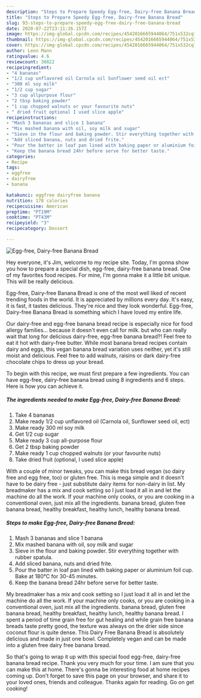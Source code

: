 ```yaml
---
description: "Steps to Prepare Speedy Egg-free, Dairy-free Banana Bread"
title: "Steps to Prepare Speedy Egg-free, Dairy-free Banana Bread"
slug: 93-steps-to-prepare-speedy-egg-free-dairy-free-banana-bread
date: 2020-07-22T23:11:26.157Z
image: https://img-global.cpcdn.com/recipes/4542016665944064/751x532cq70/egg-free-dairy-free-banana-bread-recipe-main-photo.jpg
thumbnail: https://img-global.cpcdn.com/recipes/4542016665944064/751x532cq70/egg-free-dairy-free-banana-bread-recipe-main-photo.jpg
cover: https://img-global.cpcdn.com/recipes/4542016665944064/751x532cq70/egg-free-dairy-free-banana-bread-recipe-main-photo.jpg
author: Leon Mann
ratingvalue: 4.6
reviewcount: 30822
recipeingredient:
- "4 bananas"
- "1/2 cup unflavored oil Carnola oil Sunflower seed oil ect"
- "300 ml soy milk"
- "1/2 cup sugar"
- "3 cup allpurpose flour"
- "2 tbsp baking powder"
- "1 cup chopped walnuts or your favourite nuts"
- " dried fruit optional I used slice apple"
recipeinstructions:
- "Mash 3 bananas and slice 1 banana"
- "Mix mashed banana with oil, soy milk and sugar"
- "Sieve in the flour and baking powder. Stir everything together with rubber spatula."
- "Add sliced banana, nuts and dried frite."
- "Pour the batter in loaf pan lined with baking paper or aluminium foil cup. Bake at 180°C for 30-45 minutes."
- "Keep the banana bread 24hr before serve for better taste."
categories:
- Recipe
tags:
- eggfree
- dairyfree
- banana

katakunci: eggfree dairyfree banana 
nutrition: 178 calories
recipecuisine: American
preptime: "PT19M"
cooktime: "PT43M"
recipeyield: "3"
recipecategory: Dessert

---
```



![Egg-free, Dairy-free Banana Bread](https://img-global.cpcdn.com/recipes/4542016665944064/751x532cq70/egg-free-dairy-free-banana-bread-recipe-main-photo.jpg)

Hey everyone, it's Jim, welcome to my recipe site. Today, I'm gonna show you how to prepare a special dish, egg-free, dairy-free banana bread. One of my favorites food recipes. For mine, I'm gonna make it a little bit unique. This will be really delicious.

Egg-free, Dairy-free Banana Bread is one of the most well liked of recent trending foods in the world. It is appreciated by millions every day. It's easy, it is fast, it tastes delicious. They're nice and they look wonderful. Egg-free, Dairy-free Banana Bread is something which I have loved my entire life.

Our dairy-free and egg-free banana bread recipe is especially nice for food allergy families… because it doesn&#39;t even call for milk. but who can really wait that long for delicious dairy-free, egg-free banana bread?! Feel free to eat it hot with dairy-free butter. While most banana bread recipes contain dairy and eggs, this vegan banana bread variation uses neither, yet it&#39;s still moist and delicious. Feel free to add walnuts, raisins or dark dairy-free chocolate chips to dress up your bread.


To begin with this recipe, we must first prepare a few ingredients. You can have egg-free, dairy-free banana bread using 8 ingredients and 6 steps. Here is how you can achieve it.

<!--inarticleads1-->

##### The ingredients needed to make Egg-free, Dairy-free Banana Bread:

1. Take 4 bananas
1. Make ready 1/2 cup unflavored oil (Carnola oil, Sunflower seed oil, ect)
1. Make ready 300 ml soy milk
1. Get 1/2 cup sugar
1. Make ready 3 cup all-purpose flour
1. Get 2 tbsp baking powder
1. Make ready 1 cup chopped walnuts (or your favourite nuts)
1. Take  dried fruit (optional, I used slice apple)


With a couple of minor tweaks, you can make this bread vegan (so dairy free and egg free, too) or gluten free. This is mega simple and it doesn&#39;t have to be dairy free - just substitute dairy items for non-dairy in list. My breadmaker has a mix and cook setting so I just load it all in and let the machine do all the work. If your machine only cooks, or you are cooking in a conventional oven, just mix all the ingredients. banana bread, gluten free banana bread, healthy breakfast, healthy lunch, healthy banana bread. 

<!--inarticleads2-->

##### Steps to make Egg-free, Dairy-free Banana Bread:

1. Mash 3 bananas and slice 1 banana
1. Mix mashed banana with oil, soy milk and sugar
1. Sieve in the flour and baking powder. Stir everything together with rubber spatula.
1. Add sliced banana, nuts and dried frite.
1. Pour the batter in loaf pan lined with baking paper or aluminium foil cup. Bake at 180°C for 30-45 minutes.
1. Keep the banana bread 24hr before serve for better taste.


My breadmaker has a mix and cook setting so I just load it all in and let the machine do all the work. If your machine only cooks, or you are cooking in a conventional oven, just mix all the ingredients. banana bread, gluten free banana bread, healthy breakfast, healthy lunch, healthy banana bread. I spent a period of time grain free for gut healing and while grain free banana breads taste pretty good, the texture was always on the drier side since coconut flour is quite dense. This Dairy Free Banana Bread is absolutely delicious and made in just one bowl. Completely vegan and can be made into a gluten free dairy free banana bread. 

So that's going to wrap it up with this special food egg-free, dairy-free banana bread recipe. Thank you very much for your time. I am sure that you can make this at home. There's gonna be interesting food at home recipes coming up. Don't forget to save this page on your browser, and share it to your loved ones, friends and colleague. Thanks again for reading. Go on get cooking!
